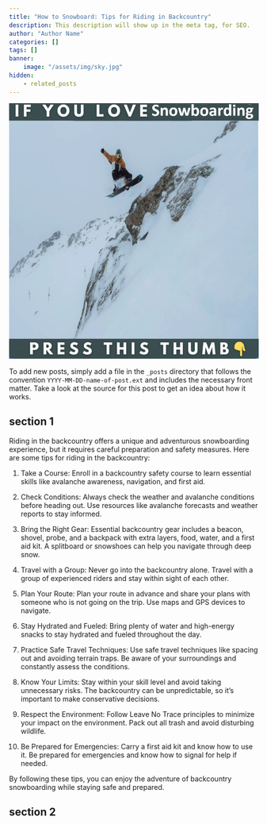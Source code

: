 ```yaml
---
title: "How to Snowboard: Tips for Riding in Backcountry"
description: This description will show up in the meta tag, for SEO.
author: "Author Name"
categories: []
tags: []
banner:
    image: "/assets/img/sky.jpg"
hidden:
    - related_posts
---
```



![Image here](/assets/img/snowboard-snow4.png)

To add new posts, simply add a file in the `_posts` directory that follows the convention `YYYY-MM-DD-name-of-post.ext` and includes the necessary front matter. Take a look at the source for this post to get an idea about how it works.

## section 1

Riding in the backcountry offers a unique and adventurous snowboarding experience, but it requires careful preparation and safety measures. Here are some tips for riding in the backcountry:

1.	Take a Course: Enroll in a backcountry safety course to learn essential skills like avalanche awareness, navigation, and first aid.

2.	Check Conditions: Always check the weather and avalanche conditions before heading out. Use resources like avalanche forecasts and weather reports to stay informed.

3.	Bring the Right Gear: Essential backcountry gear includes a beacon, shovel, probe, and a backpack with extra layers, food, water, and a first aid kit. A splitboard or snowshoes can help you navigate through deep snow.

4.	Travel with a Group: Never go into the backcountry alone. Travel with a group of experienced riders and stay within sight of each other.

5.	Plan Your Route: Plan your route in advance and share your plans with someone who is not going on the trip. Use maps and GPS devices to navigate.

6.	Stay Hydrated and Fueled: Bring plenty of water and high-energy snacks to stay hydrated and fueled throughout the day.

7.	Practice Safe Travel Techniques: Use safe travel techniques like spacing out and avoiding terrain traps. Be aware of your surroundings and constantly assess the conditions.

8.	Know Your Limits: Stay within your skill level and avoid taking unnecessary risks. The backcountry can be unpredictable, so it’s important to make conservative decisions.

9.	Respect the Environment: Follow Leave No Trace principles to minimize your impact on the environment. Pack out all trash and avoid disturbing wildlife.

10.	Be Prepared for Emergencies: Carry a first aid kit and know how to use it. Be prepared for emergencies and know how to signal for help if needed.

By following these tips, you can enjoy the adventure of backcountry snowboarding while staying safe and prepared.

## section 2


```
